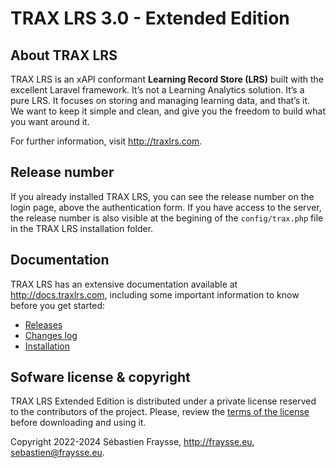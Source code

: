 # TRAX LRS 3.0 - Extended Edition

## About TRAX LRS

TRAX LRS is an xAPI conformant **Learning Record Store (LRS)** built with the excellent Laravel framework.
It’s not a Learning Analytics solution. It’s a pure LRS. It focuses on storing and managing learning data, and that’s it.
We want to keep it simple and clean, and give you the freedom to build what you want around it.

For further information, visit http://traxlrs.com.


## Release number

If you already installed TRAX LRS, you can see the release number on the login page, above the authentication form.
If you have access to the server, the release number is also visible at the begining of the `config/trax.php` file
in the TRAX LRS installation folder. 


## Documentation

TRAX LRS has an extensive documentation available at http://docs.traxlrs.com,
including some important information to know before you get started:

- [Releases](https://docs.traxlrs.com/3.0/starting/releases)
- [Changes log](https://docs.traxlrs.com/3.0/starting/changes)
- [Installation](https://docs.traxlrs.com/3.0/starting/installation)


## Sofware license & copyright

TRAX LRS Extended Edition is distributed under a private license reserved to the contributors of the project.
Please, review the [terms of the license](https://docs.traxlrs.com/3.0/starting/license) before downloading and using it.

Copyright 2022-2024 Sébastien Fraysse, http://fraysse.eu, sebastien@fraysse.eu.
